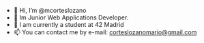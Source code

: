 - 👋 Hi, I’m @mcorteslozano
- 👀 Im Junior Web Applications Developer.
- 🌱 I am currently a student at 42 Madrid
- 📫 You can contact me by e-mail: corteslozanomario@gmail.com
